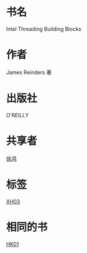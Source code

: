 # 书名 #
Intel Threading Building Blocks

# 作者 #
James Reinders 著

# 出版社 #
O'REILLY

# 共享者 #
[徐鸿](XH.md)

# 标签 #
[XH03](XH03.md)

# 相同的书 #
[HK01](HK01.md)